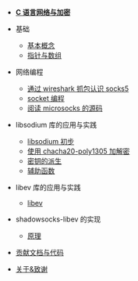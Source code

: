 - [**C 语言网络与加密**](/)

- 基础

  - [基本概念](/basic/basic_concept)
  - [指针与数组](/basic/array_and_pointer)

- 网络编程

  - [通过 wireshark 抓包认识 socks5](/network/socks5_with_wireshark)
  - [socket 编程](/network/socket)
  - [阅读 microsocks 的源码](/network/read_with_microsocks)

- libsodium 库的应用与实践

  - [libsodium 初步](/libsodium/basic)
  - [使用 chacha20-poly1305 加解密](/libsodium/chacha20-poly1305)
  - [密钥的派生](/libsodium/key_derivation)
  - [辅助函数](/libsodium/helpers)

- libev 库的应用与实践

  - [libev](/libev/basic)

- shadowsocks-libev 的实现

  - [原理](/)

- [贡献文档与代码](contribution.md)
- [关于&致谢](about.md)

